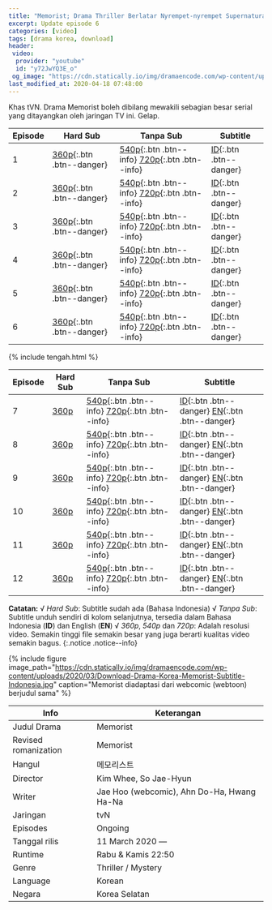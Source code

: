 ```yaml
---
title: "Memorist; Drama Thriller Berlatar Nyrempet-nyrempet Supernatural"
excerpt: Update episode 6
categories: [video]
tags: [drama korea, download]
header:
 video:
  provider: "youtube"
  id: "y72JwYQ3E_o"
 og_image: "https://cdn.statically.io/img/dramaencode.com/wp-content/uploads/2020/03/Download-Drama-Korea-Memorist-Subtitle-Indonesia.jpg"
last_modified_at: 2020-04-18 07:48:00
---
```


Khas tVN. Drama Memorist boleh dibilang mewakili sebagian besar serial yang ditayangkan oleh jaringan TV ini. Gelap.

Episode|Hard Sub|Tanpa Sub|Subtitle
---|---|---|---
1|[360p](/zippyshare?st1=ep1&srv=83&cde=TKPBICMR&st2=360p){:.btn .btn--danger}|[540p](/zippyshare?st1=ep1&srv=42&cde=GLlZYucv&st2=540p){:.btn .btn--info} [720p](/zippyshare?st1=ep1&srv=113&cde=L2gLBa8e&st2=720p){:.btn .btn--info}|[ID](/subscene?subtitles=memorist&lang=indonesian&id=2161741){:.btn .btn--danger}| [EN](/subscene?subtitles=memorist&lang=english&id=2161519){:.btn .btn--danger}
2|[360p](/zippyshare?st1=ep2&srv=14&cde=toiqoPZ3&st2=360p){:.btn .btn--danger}|[540p](/zippyshare?st1=ep2&srv=63&cde=YLDoWDzM&st2=540p){:.btn .btn--info} [720p](/zippyshare?st1=ep2&srv=9&cde=nTmcEELq&st2=720p){:.btn .btn--info}|[ID](/subscene?subtitles=memorist&lang=indonesian&id=2162299){:.btn .btn--danger}| [EN](/subscene?subtitles/memorist&lang=english&id=2162026){:.btn .btn--danger}
3|[360p](/zippyshare?st1=ep3&srv=22&cde=ltYqrdus&st2=360p){:.btn .btn--danger}|[540p](/zippyshare?st1=ep3&srv=16&cde=SbUv3aFd&st2=540p){:.btn .btn--info} [720p](/zippyshare?st1=ep3&srv=82&cde=dgSKfP4G&st2=720p){:.btn .btn--info}|[ID](/subscene?subtitles=memorist&lang=indonesian&id=2166934){:.btn .btn--danger}| [EN](/subscene?subtitles/memorist&lang=english&id=2166619){:.btn .btn--danger}
4|[360p](/zippyshare?st1=ep4&srv=72&cde=an4iTpoC&st2=360p){:.btn .btn--danger}|[540p](/zippyshare?st1=ep4&srv=63&cde=cuR2fKCy&st2=540p){:.btn .btn--info} [720p](/zippyshare?st1=ep4&srv=3&cde=LV8Jfa9t&st2=720p){:.btn .btn--info}|[ID](/subscene?subtitles=memorist&lang=indonesian&id=2167785){:.btn .btn--danger}| [EN](/subscene?subtitles/memorist&lang=english&id=2167387){:.btn .btn--danger}
5|[360p](/zippyshare?st1=ep5&srv=14&cde=pEYjmo5z&st2=360p){:.btn .btn--danger}|[540p](/zippyshare?st1=ep5&srv=46&cde=4ezNR7UF&st2=540p){:.btn .btn--info} [720p](/zippyshare?st1=ep5&srv=107&cde=aDOZHqKk&st2=720p){:.btn .btn--info}|[ID](/subscene?subtitles=memorist&lang=indonesian&id=2172180){:.btn .btn--danger}| [EN](/subscene?subtitles/memorist&lang=english&id=2172001){:.btn .btn--danger}
6|[360p](/zippyshare?st1=ep6&srv=33&cde=shR983Rx&st2=360p){:.btn .btn--danger}|[540p](/zippyshare?st1=ep6&srv=75&cde=zSmFaVX8&st2=540p){:.btn .btn--info} [720p](/zippyshare?st1=ep6&srv=33&cde=K9UcTJmH&st2=720p){:.btn .btn--info}|[ID](/subscene?subtitles=memorist&lang=indonesian&id=2173097){:.btn .btn--danger}| [EN](/subscene?subtitles/memorist&lang=english&id=2172944){:.btn .btn--danger}

{% include tengah.html %}

Episode|Hard Sub|Tanpa Sub|Subtitle
---|---|---|---
7|[360p](/zippyshare?st1=ep7&srv=45&cde=Ovvn80sI&st2=360p)|[540p](/zippyshare?st1=ep7&srv=70&cde=jPFeH71m&st2=540p){:.btn .btn--info} [720p](/drive.google.com/?name=ep1&id=1BDYm2c3ja5IYlyQ9FRtovTxEBnKxxTqz&size=720p){:.btn .btn--info}|[ID](/subscene?subtitles=memorist&lang=indonesian&id=2179092){:.btn .btn--danger} [EN](/subscene?subtitles=memorist&lang=english&id=2178765){:.btn .btn--danger}
8|[360p](/zippyshare?st1=ep8&srv=97&cde=agnQSPxE&st2=360p)|[540p](/zippyshare?st1=ep8&srv=85&cde=Zk7yqmZG&st2=540p){:.btn .btn--info} [720p](/zippyshare?st1=ep8&srv=27&cde=dZWbVpX8&st2=720p){:.btn .btn--info}|[ID](/subscene?subtitles=memorist&lang=indonesian&id=2179886){:.btn .btn--danger} [EN](/subscene?subtitles=memorist&lang=english&id=2179565){:.btn .btn--danger}
9|[360p](/zippyshare?st1=ep9&srv=24&cde=GuDvnrWest2=360p)|[540p](/zippyshare?st1=ep9&srv=48&cde=KK60vEEp&st2=540p){:.btn .btn--info} [720p](/zippyshare?st1=ep8&srv=50&cde=MYog2X44&st2=720p){:.btn .btn--info}|[ID](/subscene?subtitles=memorist&lang=indonesian&id=2185420){:.btn .btn--danger} [EN](/subscene?subtitles=memorist&lang=english&id=2185257){:.btn .btn--danger}
10|[360p](/zippyshare?st1=ep10&srv=111&cde=TfmGPzSe&st2=360p)|[540p](/zippyshare?st10=ep1&srv=41&cde=td3yf4FG&st2=540p){:.btn .btn--info} [720p](/zippyshare?st10=ep1&srv=102&cde=i3Ins4hW&st2=720p){:.btn .btn--info}|[ID](/subscene?subtitles=memorist&lang=indonesian&id=2186167){:.btn .btn--danger} [EN](/subscene?subtitles=memorist&lang=english&id=2185955){:.btn .btn--danger}
11|[360p](/zippyshare?st1=ep11&srv=8&cde=RHGnqo80&st2=360p)|[540p](/zippyshare?st1=ep11&srv=86&cde=14zUYiBx&st2=540p){:.btn .btn--info} [720p](/zippyshare?st1=ep11&srv=95&cde=dtSYWjLG&st2=720p){:.btn .btn--info}|[ID](/subscene?subtitles=memorist&lang=indonesian&id=2191967){:.btn .btn--danger} [EN](/subscene?subtitles=memorist&lang=english&id=2191762){:.btn .btn--danger}
12|[360p](/zippyshare?st1=ep12&srv=12&cde=g8hY2aUO&st2=360p)|[540p](/zippyshare?st1=ep12&srv=81&cde=ZV29ULOe&st2=540p){:.btn .btn--info} [720p](/zippyshare?st1=ep12&srv=84&cde=Aj48pbyE&st2=720p){:.btn .btn--info}|[ID](/subscene?subtitles=memorist&lang=indonesian&id=2192747){:.btn .btn--danger} [EN](/subscene?subtitles=memorist&lang=english&id=2192476){:.btn .btn--danger}

**Catatan:**
√ _Hard Sub_: Subtitle sudah ada (Bahasa Indonesia)
√ _Tanpa Sub_: Subtitle unduh sendiri di kolom selanjutnya, tersedia dalam Bahasa Indonesia (**ID**) dan English (**EN**)
√ _360p_, _540p_ dan _720p_: Adalah resolusi video. Semakin tinggi file semakin besar yang juga berarti kualitas video semakin bagus.
{:.notice .notice--info}

{% include figure image_path="https://cdn.statically.io/img/dramaencode.com/wp-content/uploads/2020/03/Download-Drama-Korea-Memorist-Subtitle-Indonesia.jpg" caption="Memorist diadaptasi dari webcomic (webtoon) berjudul sama" %}

Info|Keterangan
---|---
Judul Drama|Memorist
Revised romanization|Memorist
Hangul|메모리스트
Director|Kim Whee, So Jae-Hyun
Writer|Jae Hoo (webcomic), Ahn Do-Ha, Hwang Ha-Na
Jaringan|tvN
Episodes|Ongoing
Tanggal rilis|11 March 2020 —
Runtime|Rabu & Kamis 22:50
Genre|Thriller / Mystery
Language|Korean
Negara|Korea Selatan
